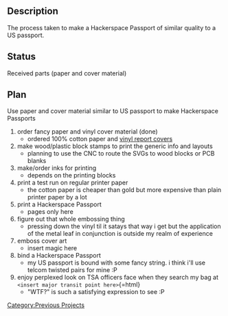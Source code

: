 ## Description

The process taken to make a Hackerspace Passport of similar quality to a
US passport.

## Status

Received parts (paper and cover material)

## Plan

Use paper and cover material similar to US passport to make Hackerspace
Passports

1.  order fancy paper and vinyl cover material (done)
    -   ordered 100% cotton paper and [vinyl report
        covers](http://www.factory-express.com/Supplies/BindingSupplies/BindingCovers/bindingcovers.html)
2.  make wood/plastic block stamps to print the generic info and layouts
    -   planning to use the CNC to route the SVGs to wood blocks or PCB
        blanks
3.  make/order inks for printing
    -   depends on the printing blocks
4.  print a test run on regular printer paper
    -   the cotton paper is cheaper than gold but more expensive than
        plain printer paper by a lot
5.  print a Hackerspace Passport
    -   pages only here
6.  figure out that whole embossing thing
    -   pressing down the vinyl til it satays that way i get but the
        application of the metal leaf in conjunction is outside my realm
        of experience
7.  emboss cover art
    -   insert magic here
8.  bind a Hackerspace Passport
    -   my US passport is bound with some fancy string. i think i'll use
        telcom twisted pairs for mine :P
9.  enjoy perplexed look on TSA officers face when they search my bag at
    `<insert major transit point here>`{=html}
    -   "WTF?" is such a satisfying expression to see :P

[Category:Previous Projects](Category:Previous_Projects)
